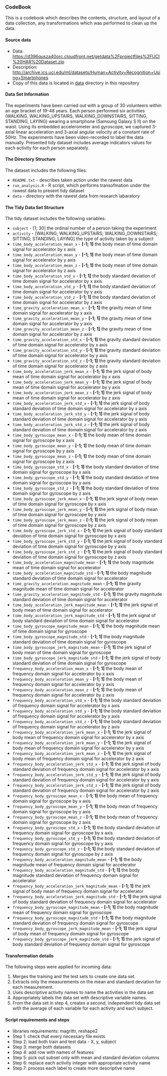 ### CodeBook
This is a codebook which describes the contents, structure, and layout of a data collection, any transformations which was performed to clean up the data.

#### Source data
* Data: https://d396qusza40orc.cloudfront.net/getdata%2Fprojectfiles%2FUCI%20HAR%20Dataset.zip
* Description: http://archive.ics.uci.edu/ml/datasets/Human+Activity+Recognition+Using+Smartphones
* Copy of this data is located in [data](data) directory in this repository

#### Data Set Information
The experiments have been carried out with a group of 30 volunteers within an age bracket of 19-48 years. Each person performed six activities (WALKING, WALKING_UPSTAIRS, WALKING_DOWNSTAIRS, SITTING, STANDING, LAYING) wearing a smartphone (Samsung Galaxy S II) on the waist. Using its embedded accelerometer and gyroscope, we captured 3-axial linear acceleration and 3-axial angular velocity at a constant rate of 50Hz. The experiments have been video-recorded to label the data manually.
Presented tidy dataset includes average indicators values for each activity for each person separately.

#### The Directory Structure
The dataset includes the following files:
* `README.txt` - describes taken action under the rawest data
* `run_analysis.R` - R script, which performs transofmation under the rawest data to present tidy dataset
* `data` - directory with the rawest data from research labaratory

#### The Tidy Data Set Structure
The tidy dataset includes the following variables:
* `subject` - [1; 30] the ordinal number of a person taking the experiment
* `activity` - [WALKING; WALKING_UPSTAIRS; WALKING_DOWNSTAIRS; SITTING; STANDING; LAYING] the type of activity taken by a subject
* `time_body_acceleration_mean_x` - **[-1; 1]** the body mean of time domain signal for accelerator by x axis
* `time_body_acceleration_mean_y` - **[-1; 1]** the body mean of time domain signal for accelerator by y axis
* `time_body_acceleration_mean_z` - **[-1; 1]** the body mean of time domain signal for accelerator by z axis
* `time_body_acceleration_std_x` - **[-1; 1]** the body standard deviation of time domain signal for accelerator by x axis
* `time_body_acceleration_std_y` - **[-1; 1]** the body standard deviation of time domain signal for accelerator by y axis
* `time_body_acceleration_std_z` - **[-1; 1]** the body standard deviation of time domain signal for accelerator by z axis
* `time_gravity_acceleration_mean_x` - **[-1; 1]** the gravity mean of time domain signal for accelerator by x axis
* `time_gravity_acceleration_mean_y` - **[-1; 1]** the gravity mean of time domain signal for accelerator by y axis
* `time_gravity_acceleration_mean_z` - **[-1; 1]** the gravity mean of time domain signal for accelerator by z axis
* `time_gravity_acceleration_std_x` - **[-1; 1]** the gravity standard deviation of time domain signal for accelerator by x axis
* `time_gravity_acceleration_std_y` - **[-1; 1]** the gravity standard deviation of time domain signal for accelerator by y axis
* `time_gravity_acceleration_std_z` - **[-1; 1]** the gravity standard deviation of time domain signal for accelerator by z axis
* `time_body_acceleration_jerk_mean_x` - **[-1; 1]** the jerk signal of body mean of time domain signal for accelerator by x axis
* `time_body_acceleration_jerk_mean_y` - **[-1; 1]** the jerk signal of body mean of time domain signal for accelerator by y axis
* `time_body_acceleration_jerk_mean_z` - **[-1; 1]** the jerk signal of body mean of time domain signal for accelerator by z axis
* `time_body_acceleration_jerk_std_x` - **[-1; 1]** the jerk signal of body standard deviation of time domain signal for accelerator by x axis
* `time_body_acceleration_jerk_std_y` - **[-1; 1]** the jerk signal of body standard deviation of time domain signal for accelerator by y axis
* `time_body_acceleration_jerk_std_z` - **[-1; 1]** the jerk signal of body standard deviation of time domain signal for accelerator by z axis
* `time_body_gyroscope_mean_x` - **[-1; 1]** the body mean of time domain signal for gyroscope by x axis
* `time_body_gyroscope_mean_y` - **[-1; 1]** the body mean of time domain signal for gyroscope by y axis
* `time_body_gyroscope_mean_z` - **[-1; 1]** the body mean of time domain signal for gyroscope by z axis
* `time_body_gyroscope_std_x` - **[-1; 1]** the body standard deviation of time domain signal for gyroscope by x axis
* `time_body_gyroscope_std_y` - **[-1; 1]** the body standard deviation of time domain signal for gyroscope by y axis
* `time_body_gyroscope_std_z` - **[-1; 1]** the body standard deviation of time domain signal for gyroscope by z axis
* `time_body_gyroscope_jerk_mean_x` - **[-1; 1]** the jerk signal of body mean of time domain signal for gyroscope by x axis
* `time_body_gyroscope_jerk_mean_y` - **[-1; 1]** the jerk signal of body mean of time domain signal for gyroscope by y axis
* `time_body_gyroscope_jerk_mean_z` - **[-1; 1]** the jerk signal of body mean of time domain signal for gyroscope by z axis
* `time_body_gyroscope_jerk_std_x` - **[-1; 1]** the jerk signal of body standard deviation of time domain signal for gyroscope by x axis
* `time_body_gyroscope_jerk_std_y` - **[-1; 1]** the jerk signal of body standard deviation of time domain signal for gyroscope by y axis
* `time_body_gyroscope_jerk_std_z` - **[-1; 1]** the jerk signal of body standard deviation of time domain signal for gyroscope by z axis
* `time_body_acceleration_magnitude_mean` - **[-1; 1]** the body magnitude mean of time domain signal for accelerator
* `time_body_acceleration_magnitude_std` - **[-1; 1]** the body magnitude standard deviation of time domain signal for accelerator
* `time_gravity_acceleration_magnitude_mean` - **[-1; 1]** the gravity magnitude mean of time domain signal for accelerator
* `time_gravity_acceleration_magnitude_std` - **[-1; 1]** the gravity magnitude standard deviation of time domain signal for accelerator
* `time_body_acceleration_jerk_magnitude_mean` - **[-1; 1]** the jerk signal of body mean of time domain signal for accelerator
* `time_body_acceleration_jerk_magnitude_std` - **[-1; 1]** the jerk signal of body standard deviation of time domain signal for accelerator
* `time_body_gyroscope_magnitude_mean` - **[-1; 1]** the body magnitude mean of time domain signal for gyroscope
* `time_body_gyroscope_magnitude_std` - **[-1; 1]** the body magnitude standard deviation of time domain signal for gyroscope
* `time_body_gyroscope_jerk_magnitude_mean` - **[-1; 1]** the jerk signal of body mean of time domain signal for gyroscope
* `time_body_gyroscope_jerk_magnitude_std` - **[-1; 1]** the jerk signal of body standard deviation of time domain signal for gyroscope
* `frequency_body_acceleration_mean_x` - **[-1; 1]** the body mean of frequency domain signal for accelerator by x axis
* `frequency_body_acceleration_mean_y` - **[-1; 1]** the body mean of frequency domain signal for accelerator by y axis
* `frequency_body_acceleration_mean_z` - **[-1; 1]** the body mean of frequency domain signal for accelerator by z axis
* `frequency_body_acceleration_std_x` - **[-1; 1]** the body standard deviation of frequency domain signal for accelerator by x axis
* `frequency_body_acceleration_std_y` - **[-1; 1]** the body standard deviation of frequency domain signal for accelerator by y axis
* `frequency_body_acceleration_std_z` - **[-1; 1]** the body standard deviation of frequency domain signal for accelerator by z axis
* `frequency_body_acceleration_jerk_mean_x` - **[-1; 1]** the jerk signal of body mean of frequency domain signal for accelerator by x axis
* `frequency_body_acceleration_jerk_mean_y` - **[-1; 1]** the jerk signal of body mean of frequency domain signal for accelerator by y axis
* `frequency_body_acceleration_jerk_mean_z` - **[-1; 1]** the jerk signal of body mean of frequency domain signal for accelerator by z axis
* `frequency_body_acceleration_jerk_std_x` - **[-1; 1]** the jerk signal of body standard deviation of frequency domain signal for accelerator by x axis
* `frequency_body_acceleration_jerk_std_y` - **[-1; 1]** the jerk signal of body standard deviation of frequency domain signal for accelerator by y axis
* `frequency_body_acceleration_jerk_std_z` - **[-1; 1]** the jerk signal of body standard deviation of frequency domain signal for accelerator by z axis
* `frequency_body_gyroscope_mean_x` - **[-1; 1]** the body mean of frequency domain signal for gyroscope by x axis
* `frequency_body_gyroscope_mean_y` - **[-1; 1]** the body mean of frequency domain signal for gyroscope by y axis
* `frequency_body_gyroscope_mean_z` - **[-1; 1]** the body mean of frequency domain signal for gyroscope by z axis
* `frequency_body_gyroscope_std_x` - **[-1; 1]** the body standard deviation of frequency domain signal for gyroscope by x axis
* `frequency_body_gyroscope_std_y` - **[-1; 1]** the body standard deviation of frequency domain signal for gyroscope by y axis
* `frequency_body_gyroscope_std_z` - **[-1; 1]** the body standard deviation of frequency domain signal for gyroscope by z axis
* `frequency_body_acceleration_magnitude_mean` - **[-1; 1]** the body magnitude mean of frequency domain signal for accelerator
* `frequency_body_acceleration_magnitude_std` - **[-1; 1]** the body magnitude standard deviation of frequency domain signal for accelerator
* `frequency_body_acceleration_jerk_magnitude_mean` - **[-1; 1]** the jerk signal of body mean of frequency domain signal for accelerator
* `frequency_body_acceleration_jerk_magnitude_std` - **[-1; 1]** the jerk signal of body standard deviation of frequency domain signal for accelerator
* `frequency_body_gyroscope_magnitude_mean` - **[-1; 1]** the body magnitude mean of frequency domain signal for gyroscope
* `frequency_body_gyroscope_magnitude_std` - **[-1; 1]** the body magnitude standard deviation of frequency domain signal for gyroscope
* `frequency_body_gyroscope_jerk_magnitude_mean` - **[-1; 1]** the jerk signal of body mean of frequency domain signal for gyroscope
* `frequency_body_gyroscope_jerk_magnitude_std` - **[-1; 1]** the jerk signal of body standard deviation of frequency domain signal for gyroscope

#### Transformation details
The following steps were applied for incoming data:
1. Merges the training and the test sets to create one data set.
2. Extracts only the measurements on the mean and standard deviation for each measurement.
3. Uses descriptive activity names to name the activities in the data set
4. Appropriately labels the data set with descriptive variable names.
5. From the data set in step 4, creates a second, independent tidy data set with the average of each variable for each activity and each subject.

#### Script requirements and steps
* libraries requirements: magrittr, reshape2
* Step 1: check that every necessary file exists
* Step 2: load both train and test data - X, y, subject
* Step 3: merge both datasets
* Step 4: add row with names of features
* Step 5: pick out subset only with mean and standard deviation columns
* Step 6: replace each activity integer with appropriate activity name
* Step 7: process each label to create more descriptive name
